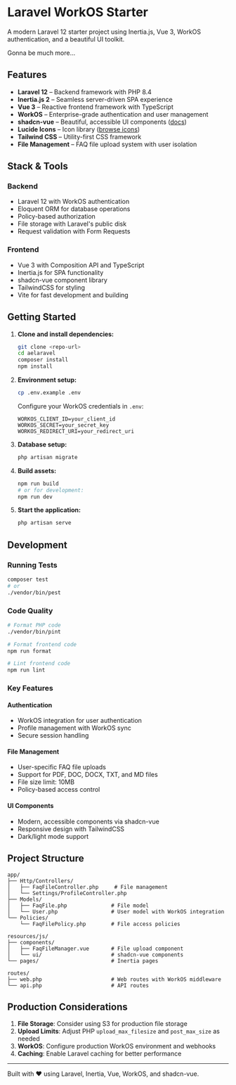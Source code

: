 # Laravel WorkOS Starter

A modern Laravel 12 starter project using Inertia.js, Vue 3, WorkOS authentication, and a beautiful UI toolkit.

Gonna be much more...

## Features

- **Laravel 12** – Backend framework with PHP 8.4
- **Inertia.js 2** – Seamless server-driven SPA experience
- **Vue 3** – Reactive frontend framework with TypeScript
- **WorkOS** – Enterprise-grade authentication and user management
- **shadcn-vue** – Beautiful, accessible UI components ([docs](https://www.shadcn-vue.com/docs/installation/laravel.html))
- **Lucide Icons** – Icon library ([browse icons](https://lucide.dev/icons/))
- **Tailwind CSS** – Utility-first CSS framework
- **File Management** – FAQ file upload system with user isolation

## Stack & Tools

### Backend
- Laravel 12 with WorkOS authentication
- Eloquent ORM for database operations
- Policy-based authorization
- File storage with Laravel's public disk
- Request validation with Form Requests

### Frontend
- Vue 3 with Composition API and TypeScript
- Inertia.js for SPA functionality
- shadcn-vue component library
- TailwindCSS for styling
- Vite for fast development and building

## Getting Started

1. **Clone and install dependencies:**
   ```bash
   git clone <repo-url>
   cd aelaravel
   composer install
   npm install
   ```

2. **Environment setup:**
   ```bash
   cp .env.example .env
   ```
   
   Configure your WorkOS credentials in `.env`:
   ```env
   WORKOS_CLIENT_ID=your_client_id
   WORKOS_SECRET=your_secret_key
   WORKOS_REDIRECT_URI=your_redirect_uri
   ```

3. **Database setup:**
   ```bash
   php artisan migrate
   ```

4. **Build assets:**
   ```bash
   npm run build
   # or for development:
   npm run dev
   ```

5. **Start the application:**
   ```bash
   php artisan serve
   ```

## Development

### Running Tests
```bash
composer test
# or
./vendor/bin/pest
```

### Code Quality
```bash
# Format PHP code
./vendor/bin/pint

# Format frontend code
npm run format

# Lint frontend code
npm run lint
```

### Key Features

#### Authentication
- WorkOS integration for user authentication
- Profile management with WorkOS sync
- Secure session handling

#### File Management
- User-specific FAQ file uploads
- Support for PDF, DOC, DOCX, TXT, and MD files
- File size limit: 10MB
- Policy-based access control

#### UI Components
- Modern, accessible components via shadcn-vue
- Responsive design with TailwindCSS
- Dark/light mode support

## Project Structure

```
app/
├── Http/Controllers/
│   ├── FaqFileController.php     # File management
│   └── Settings/ProfileController.php
├── Models/
│   ├── FaqFile.php              # File model
│   └── User.php                 # User model with WorkOS integration
└── Policies/
    └── FaqFilePolicy.php        # File access policies

resources/js/
├── components/
│   ├── FaqFileManager.vue       # File upload component
│   └── ui/                      # shadcn-vue components
└── pages/                       # Inertia pages

routes/
├── web.php                      # Web routes with WorkOS middleware
└── api.php                      # API routes
```

## Production Considerations

1. **File Storage**: Consider using S3 for production file storage
2. **Upload Limits**: Adjust PHP `upload_max_filesize` and `post_max_size` as needed
3. **WorkOS**: Configure production WorkOS environment and webhooks
4. **Caching**: Enable Laravel caching for better performance

---

Built with ❤️ using Laravel, Inertia, Vue, WorkOS, and shadcn-vue. 